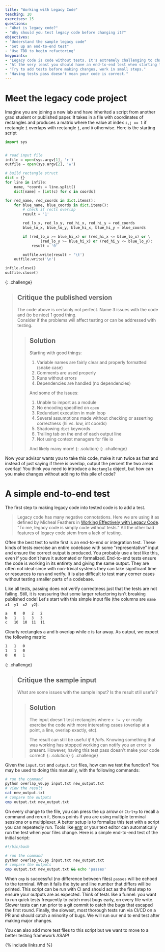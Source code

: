```yaml
---
title: "Working with Legacy Code"
teaching: 20
exercises: 15
questions:
- "What is legacy code?"
- "Why should you test legacy code before changing it?"
objectives:
- "Understand the sample legacy code"
- "Set up an end-to-end test"
- "Use TDD to begin refactoring"
keypoints:
- "Legacy code is code without tests. It's extremely challenging to change code that doesn't have tests."
- "At the very least you should have an end-to-end test when starting to change code."
- "Try to add tests before making changes, work in small steps."
- "Having tests pass doesn't mean your code is correct."
---
```

# Meet the legacy code project

Imagine you are joining a new lab and have inherited a script from
another grad student or published paper.  It takes in a file with coordinates
of rectangles and produces a matrix where the value at index `i,j == 1` if rectangle
`i` overlaps with rectangle `j`, and `0` otherwise.  Here is the starting script

```python
import sys


# read input file
infile = open(sys.argv[1], 'r')
outfile = open(sys.argv[2], 'w')

# build rectangle struct
dict = {}
for line in infile:
    name, *coords = line.split()
    dict[name] = [int(c) for c in coords]

for red_name, red_coords in dict.items():
    for blue_name, blue_coords in dict.items():
        # check if rects overlap
        result = '1'

        red_lo_x, red_lo_y, red_hi_x, red_hi_y = red_coords
        blue_lo_x, blue_lo_y, blue_hi_x, blue_hi_y = blue_coords

        if (red_lo_x >= blue_hi_x) or (red_hi_x <= blue_lo_x) or \
                (red_lo_y >= blue_hi_x) or (red_hi_y <= blue_lo_y):
            result = '0'

        outfile.write(result + '\t')
    outfile.write('\n')

infile.close()
outfile.close()
```

{: .challenge}
> ## Critique the published version
>
> The code above is certainly not perfect.  Name 3 issues with the code and (to
> be nice) 1 good thing.  
> Consider if the problems will affect testing or can
> be addressed with testing.
>>
> > ## Solution
> > Starting with good things:
> > 1. Variable names are fairly clear and properly formatted (snake case)
> > 2. Comments are used properly
> > 3. Runs without errors
> > 4. Dependencies are handled (no dependencies)
> >
> > And some of the issues:
> > 1. Unable to import as a module
> > 2. No encoding specified on `open`
> > 3. Redundant execution in main loop
> > 4. Several assumptions made without checking or asserting correctness (hi vs. low, int coords)
> > 5. Shadowing `dict` keywords
> > 6. Trailing tab on the end of each output line
> > 7. Not using context managers for file io
> >
> > And likely many more!
> {: .solution}
{: .challenge}

Now your advisor wants you to take this code, make it run twice as fast and
instead of just saying if there is overlap, output the percent the two areas
overlap!  You think you need to introduce a `Rectangle` object, but how can you
make changes without adding to this pile of code?

# A simple end-to-end test

The first step to making legacy code into tested code is to add a test.

> Legacy code has many negative connotations.  Here we are using it as defined
> by Micheal Feathers in [Working Effectively with Legacy Code](https://learning.oreilly.com/library/view/working-effectively-with/0131177052/).
> "To me, legacy code is simply code without tests."  All the other bad features
> of legacy code stem from a lack of testing.

Often the best test to write first is an end-to-end or integration test.  These
kinds of tests exercise an entire codebase with some "representative" input and
ensure the correct output is produced.  You probably use a test like this, even
if you don't have it automated or formalized.  End-to-end tests ensure the code
is working in its entirety and giving the same output.  They are often not
ideal since with non-trivial systems they can take significant time or
resources to run and verify.  It is also difficult to test many corner
cases without testing smaller parts of a codebase.

Like all tests, passing does not verify correctness just that the tests are not
failing.  Still, it is reassuring that some larger refactoring isn't breaking
published code!  Let's start with this simple input file (the columns are `name	x1	y1	x2	y2`):
```input.txt
a	0	0	2	2
b	1	1	3	3
c	10	10	11	11
```
Clearly rectangles a and b overlap while c is far away.  As output, we expect
the following matrix:
```output.txt
1	1	0	
1	1	0	
0	0	1	
```

{: .challenge}
> ## Critique the sample input
>
> What are some issues with the sample input?  Is the result still useful?
>>
> > ## Solution
> > The input doesn't test rectangles where `x != y` or really exercise the
> > code with more interesting cases (overlap at a point, a line, overlap exactly, etc).
> > 
> > The result can still be useful *if it fails*.  Knowing something that was
> > working has stopped working can notify you an error is present.  However,
> > having this test pass doesn't make your code correct!
> {: .solution}
{: .challenge}

Given the `input.txt` and `output.txt` files, how can we test the function?
You may be used to doing this manually, with the following commands:
```bash
# run the command
python overlap_v0.py input.txt new_output.txt
# view the result
cat new_output.txt
# compare the outputs
cmp output.txt new_output.txt
```

On every change to the file, you can press the up arrow or `Ctrl+p` to recall
a command and rerun it.  Bonus points if you are using multiple terminal sessions
or a multiplexer.  A better setup is to formalize this test with a script you
can repeatedly run.  Tools like [entr](https://github.com/eradman/entr) or your
text editor can automatically run the test when your files change.  Here is a
simple end-to-end test of the initial script:
```bash
#!/bin/bash

# run the command
python overlap_v0.py input.txt new_output.txt
# compare the outputs
cmp output.txt new_output.txt && echo 'passes'
```
When `cmp` is successful (no difference between files) `passes` will be echoed to
the terminal.  When it fails the byte and line number that differs will be
printed.  This script can be run with CI and should act as the final step to
ensure your outputs are as expected.  Think of tests like a funnel: you want to
run quick tests frequently to catch most bugs early, on every file write. Slower
tests can run prior to a git commit to catch the bugs that escaped the first round.
Finally, the slowest, most thorough tests run via CI/CD on a PR and should
catch a minority of bugs.  We will run our end to end test after making major changes.

You can also add more test files to this script but we want to move to a better
testing framework ASAP!

{% include links.md %}

